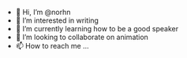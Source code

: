 - 👋 Hi, I’m @norhn
- 👀 I’m interested in writing
- 🌱 I’m currently learning how to be a good speaker
- 💞️ I’m looking to collaborate on animation
- 📫 How to reach me ...

<!---
norhn/norhn is a ✨ special ✨ repository because its `README.md` (this file) appears on your GitHub profile.
You can click the Preview link to take a look at your changes.
--->
